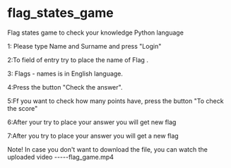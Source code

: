 # flag_states_game
Flag states game to check your knowledge
Python language

1: Please type Name and Surname and press "Login"

2:To field of entry try to place the name of Flag .

3: Flags - names is in English language.

4:Press the button "Check the answer".

5:Ff you want to check how many points  have, press the button "To check the score"

6:After your try to place your answer you will get new flag

7:After you try to place your answer you will get a new flag

Note! In case you don't want to download the file, you can watch the uploaded video    -----flag_game.mp4
